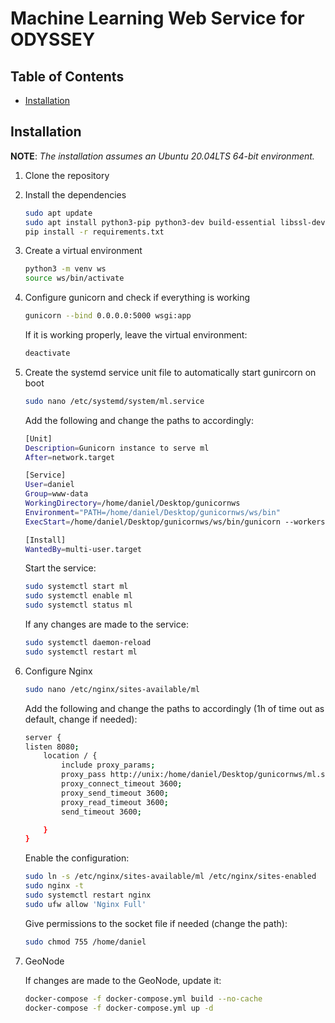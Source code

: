 # Machine Learning Web Service for ODYSSEY

## Table of Contents

-  [Installation](#installation)

## Installation

**NOTE**: *The installation assumes an Ubuntu 20.04LTS 64-bit environment.*

1. Clone the repository	

2. Install the dependencies
    ```bash
    sudo apt update
    sudo apt install python3-pip python3-dev build-essential libssl-dev libffi-dev python3-setuptools python3-venv
    pip install -r requirements.txt
    ```
3. Create a virtual environment

    ```bash
    python3 -m venv ws
    source ws/bin/activate
    ```
4. Configure gunicorn and check if everything is working

    ```bash
    gunicorn --bind 0.0.0.0:5000 wsgi:app
    ```
    If it is working properly, leave the virtual environment:
    ```bash
    deactivate
    ```
5. Create the systemd service unit file to automatically start gunircorn on boot
    ```bash
    sudo nano /etc/systemd/system/ml.service
    ```
    
    Add the following and change the paths to accordingly:
    ```bash
    [Unit]
    Description=Gunicorn instance to serve ml
    After=network.target

    [Service]
    User=daniel
    Group=www-data
    WorkingDirectory=/home/daniel/Desktop/gunicornws
    Environment="PATH=/home/daniel/Desktop/gunicornws/ws/bin"
    ExecStart=/home/daniel/Desktop/gunicornws/ws/bin/gunicorn --workers 3 --timeout 0 --bind unix:ml.sock -m 007 wsgi:app

    [Install]
    WantedBy=multi-user.target
    ```
    
    Start the service:
    ```bash
    sudo systemctl start ml
    sudo systemctl enable ml
    sudo systemctl status ml
    ```
    
    If any changes are made to the service:
    ```bash
    sudo systemctl daemon-reload
    sudo systemctl restart ml
    ```
    
6. Configure Nginx

    ```bash
    sudo nano /etc/nginx/sites-available/ml
    ```
    
    Add the following and change the paths to accordingly (1h of time out as default, change if needed):
    ```bash
    server {
    listen 8080;
        location / {
            include proxy_params;
            proxy_pass http://unix:/home/daniel/Desktop/gunicornws/ml.sock;
            proxy_connect_timeout 3600;
            proxy_send_timeout 3600;
            proxy_read_timeout 3600;
            send_timeout 3600;

        }
    }
    ```
    
    Enable the configuration:
    ```bash
    sudo ln -s /etc/nginx/sites-available/ml /etc/nginx/sites-enabled
    sudo nginx -t
    sudo systemctl restart nginx
    sudo ufw allow 'Nginx Full'
    ```
    
    Give permissions to the socket file if needed (change the path):
    ```bash
    sudo chmod 755 /home/daniel
    ```
    
7. GeoNode
    
    If changes are made to the GeoNode, update it:
    ```bash
    docker-compose -f docker-compose.yml build --no-cache
    docker-compose -f docker-compose.yml up -d
    ```
